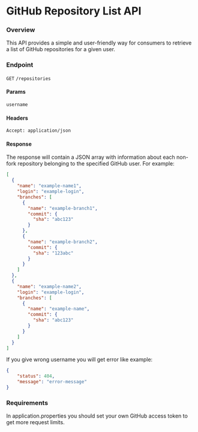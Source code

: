 # GitHub Repository List API
### Overview
This API provides a simple and user-friendly way for consumers to retrieve 
a list of GitHub repositories for a given user. 
### Endpoint
```GET``` ```/repositories```
#### Params
```username```
#### Headers
```Accept: application/json```
#### Response
The response will contain a JSON array with information about
each non-fork repository belonging to the specified GitHub user.
For example:
```json
[
  {
    "name": "example-name1",
    "login": "example-login",
    "branches": [
      {
        "name": "example-branch1",
        "commit": {
          "sha": "abc123"
        }
      },
      {
        "name": "example-branch2",
        "commit": {
          "sha": "123abc"
        }
      }
    ]
  },
  {
    "name": "example-name2",
    "login": "example-login",
    "branches": [
      {
        "name": "example-name",
        "commit": {
          "sha": "abc123"
        }
      }
    ]
  }
]
```
If you give wrong username you will get error like example:
```json
{
    "status": 404,
    "message": "error-message"
}
```



### Requirements
In application.properties you should set your own GitHub
access token to get more request limits.
